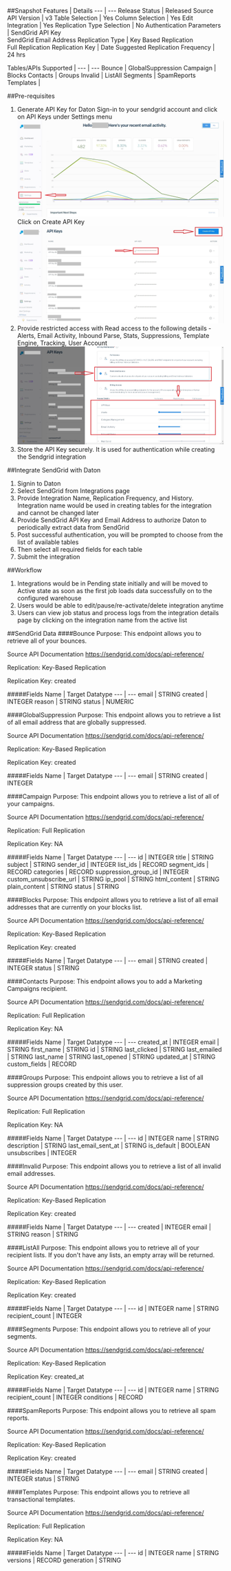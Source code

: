 ##Snapshot
Features | Details
--- | ---
Release Status | Released
Source API Version | v3
Table Selection | Yes
Column Selection | Yes
Edit Integration | Yes
Replication Type Selection | No
Authentication Parameters | SendGrid API Key<br>SendGrid Email Address
Replication Type | Key Based Replication<br>Full Replication
Replication Key | Date
Suggested Replication Frequency | 24 hrs

Tables/APIs Supported |
--- | ---
Bounce | GlobalSuppression
Campaign | Blocks
Contacts | Groups
Invalid	| ListAll
Segments | SpamReports
Templates |		

##Pre-requisites
1. Generate API Key for Daton
Sign-in to your sendgrid account and click on API Keys under Settings menu
![Image](../assets/Sendgrid_Main_Menu.png)
Click on Create API Key
![Image](../assets/Sendgrid_API_Key.png)
2. Provide restricted access with Read access to the following details -
Alerts, Email Activity, Inbound Parse, Stats, Suppressions, Template Engine, Tracking, User Account
![Image](../assets/Sendgrid_API_Permissions.png)
3. Store the API Key securely. It is used for authentication while creating the Sendgrid integration 

##Integrate SendGrid with Daton
1. Signin to Daton 
2. Select SendGrid from Integrations page
3. Provide Integration Name, Replication Frequency, and History. Integration name would be used in creating tables for the integration and cannot be changed later 
4. Provide SendGrid API Key and Email Address to authorize Daton to periodically extract data from SendGrid
5. Post successful authentication, you will be prompted to choose from the list of available tables
6. Then select all required fields for each table
7. Submit the integration
		
##Workflow
1. Integrations would be in Pending state initially and will be moved to Active state as soon as the first job loads data successfully on to the configured warehouse
2. Users would be able to edit/pause/re-activate/delete integration anytime
3. Users can view job status and process logs from the integration details page by clicking on the integration name from the active list
		
##SendGrid Data
####Bounce
Purpose: This endpoint allows you to retrieve all of your bounces.

Source API Documentation <Link> https://sendgrid.com/docs/api-reference/

Replication: Key-Based Replication

Replication Key: created

#####Fields
Name | Target Datatype
--- | ---
email | STRING
created | INTEGER
reason | STRING
status | NUMERIC

####GlobalSuppression
Purpose: This endpoint allows you to retrieve a list of all email address that are globally suppressed.

Source API Documentation <Link> https://sendgrid.com/docs/api-reference/

Replication: Key-Based Replication

Replication Key: created

#####Fields
Name | Target Datatype
--- | ---
email | STRING
created | INTEGER

####Campaign
Purpose: This endpoint allows you to retrieve a list of all of your campaigns.

Source API Documentation <Link> https://sendgrid.com/docs/api-reference/

Replication: Full Replication

Replication Key: NA

#####Fields
Name | Target Datatype
--- | ---
id | INTEGER
title | STRING
subject | STRING
sender_id | INTEGER
list_ids | RECORD
segment_ids | RECORD
categories | RECORD
suppression_group_id | INTEGER
custom_unsubscribe_url | STRING
ip_pool | STRING
html_content | STRING
plain_content | STRING
status | STRING

####Blocks
Purpose: This endpoint allows you to retrieve a list of all email addresses that are currently on your blocks list.

Source API Documentation <Link> https://sendgrid.com/docs/api-reference/

Replication: Key-Based Replication

Replication Key: created

#####Fields
Name | Target Datatype
--- | ---
email | STRING
created | INTEGER
status | STRING

####Contacts
Purpose: This endpoint allows you to add a Marketing Campaigns recipient.

Source API Documentation <Link> https://sendgrid.com/docs/api-reference/

Replication: Full Replication	

Replication Key: NA

#####Fields
Name | Target Datatype
--- | ---
created_at | INTEGER
email | STRING
first_name | STRING
id | STRING
last_clicked | STRING
last_emailed | STRING
last_name | STRING
last_opened | STRING
updated_at | STRING
custom_fields | RECORD

####Groups
Purpose: This endpoint allows you to retrieve a list of all suppression groups created by this user.

Source API Documentation <Link> https://sendgrid.com/docs/api-reference/

Replication: Full Replication

Replication Key: NA

#####Fields
Name | Target Datatype
--- | ---
id | INTEGER
name | STRING
description | STRING
last_email_sent_at | STRING
is_default | BOOLEAN
unsubscribes | INTEGER

####Invalid
Purpose: This endpoint allows you to retrieve a list of all invalid email addresses.

Source API Documentation <Link> https://sendgrid.com/docs/api-reference/

Replication: Key-Based Replication

Replication Key: created

#####Fields
Name | Target Datatype
--- | ---
created | INTEGER
email | STRING
reason | STRING

####ListAll
Purpose: This endpoint allows you to retrieve all of your recipient lists. If you don't have any lists, an empty array will be returned.

Source API Documentation <Link> https://sendgrid.com/docs/api-reference/

Replication: Key-Based Replication

Replication Key: created

#####Fields
Name | Target Datatype
--- | ---
id | INTEGER
name | STRING
recipient_count | INTEGER

####Segments
Purpose: This endpoint allows you to retrieve all of your segments.

Source API Documentation <Link> https://sendgrid.com/docs/api-reference/

Replication: Key-Based Replication

Replication Key: created_at

#####Fields
Name | Target Datatype
--- | ---
id | INTEGER
name | STRING
recipient_count | INTEGER
conditions | RECORD

####SpamReports
Purpose: This endpoint allows you to retrieve all spam reports.

Source API Documentation <Link> https://sendgrid.com/docs/api-reference/

Replication: Key-Based Replication	

Replication Key: created

#####Fields
Name | Target Datatype
--- | ---
email | STRING
created | INTEGER
status | STRING

####Templates
Purpose: This endpoint allows you to retrieve all transactional templates.

Source API Documentation <Link> https://sendgrid.com/docs/api-reference/

Replication: Full Replication	

Replication Key: NA

#####Fields
Name | Target Datatype
--- | ---
id | INTEGER
name | STRING
versions | RECORD
generation | STRING
